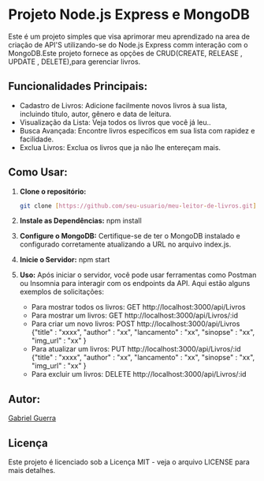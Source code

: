 # Projeto Node.js Express e MongoDB

Este é um projeto simples que visa aprimorar meu aprendizado na area de criação de API'S utilizando-se do Node.js Express comm interação com o MongoDB.Este projeto fornece as opções de CRUD(CREATE, RELEASE , UPDATE , DELETE),para gerenciar livros.

## Funcionalidades Principais:

- Cadastro de Livros: Adicione facilmente novos livros à sua lista, incluindo título, autor, gênero e data de leitura.
- Visualização da Lista: Veja todos os livros que você já leu..
- Busca Avançada: Encontre livros específicos em sua lista com rapidez e facilidade.
- Exclua Livros: Exclua os livros que ja não lhe entereçam mais.

## Como Usar:

1. **Clone o repositório:**
    ```bash
    git clone [https://github.com/seu-usuario/meu-leitor-de-livros.git](https://github.com/guerrastech/API_Node_Express_MongoDB.git)

2. **Instale as Dependências:**
    npm install

3. **Configure o MongoDB:**
    Certifique-se de ter o MongoDB instalado e configurado corretamente atualizando a URL no arquivo index.js.
    
4. **Inicie o Servidor:**
    npm start

5. **Uso:**
    Após iniciar o servidor, você pode usar ferramentas como Postman ou Insomnia para interagir com os endpoints da API. Aqui estão alguns exemplos de solicitações:
    - Para mostrar todos os livros: GET http://localhost:3000/api/Livros
    - Para mostrar um livros: GET http://localhost:3000/api/Livros/:id
    - Para criar um novo livros: POST http://localhost:3000/api/Livros {"title" : "xxxx", "author" : "xx", "lancamento" : "xx", "sinopse" : "xx", "img_url" : "xx" }
    - Para atualizar um livros: PUT http://localhost:3000/api/Livros/:id {"title" : "xxxx", "author" : "xx", "lancamento" : "xx", "sinopse" : "xx", "img_url" : "xx" }
    - Para excluir um livros: DELETE http://localhost:3000/api/Livros/:id


## Autor:
[Gabriel Guerra](https://github.com/guerrastech)

## Licença

Este projeto é licenciado sob a Licença MIT - veja o arquivo LICENSE para mais detalhes.
